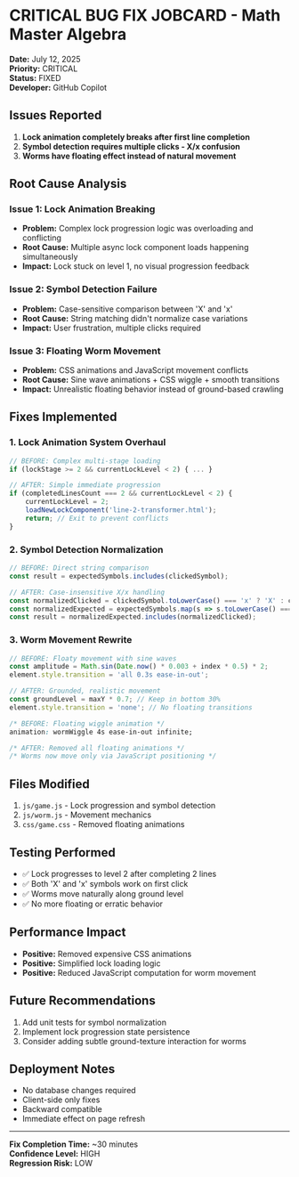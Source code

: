 # CRITICAL BUG FIX JOBCARD - Math Master Algebra
**Date:** July 12, 2025  
**Priority:** CRITICAL  
**Status:** FIXED  
**Developer:** GitHub Copilot  

## Issues Reported
1. **Lock animation completely breaks after first line completion**
2. **Symbol detection requires multiple clicks - X/x confusion**
3. **Worms have floating effect instead of natural movement**

## Root Cause Analysis

### Issue 1: Lock Animation Breaking
- **Problem:** Complex lock progression logic was overloading and conflicting
- **Root Cause:** Multiple async lock component loads happening simultaneously
- **Impact:** Lock stuck on level 1, no visual progression feedback

### Issue 2: Symbol Detection Failure
- **Problem:** Case-sensitive comparison between 'X' and 'x' 
- **Root Cause:** String matching didn't normalize case variations
- **Impact:** User frustration, multiple clicks required

### Issue 3: Floating Worm Movement
- **Problem:** CSS animations and JavaScript movement conflicts
- **Root Cause:** Sine wave animations + CSS wiggle + smooth transitions
- **Impact:** Unrealistic floating behavior instead of ground-based crawling

## Fixes Implemented

### 1. Lock Animation System Overhaul
```javascript
// BEFORE: Complex multi-stage loading
if (lockStage >= 2 && currentLockLevel < 2) { ... }

// AFTER: Simple immediate progression  
if (completedLinesCount === 2 && currentLockLevel < 2) {
    currentLockLevel = 2;
    loadNewLockComponent('line-2-transformer.html');
    return; // Exit to prevent conflicts
}
```

### 2. Symbol Detection Normalization
```javascript
// BEFORE: Direct string comparison
const result = expectedSymbols.includes(clickedSymbol);

// AFTER: Case-insensitive X/x handling
const normalizedClicked = clickedSymbol.toLowerCase() === 'x' ? 'X' : clickedSymbol;
const normalizedExpected = expectedSymbols.map(s => s.toLowerCase() === 'x' ? 'X' : s);
const result = normalizedExpected.includes(normalizedClicked);
```

### 3. Worm Movement Rewrite
```javascript
// BEFORE: Floaty movement with sine waves
const amplitude = Math.sin(Date.now() * 0.003 + index * 0.5) * 2;
element.style.transition = 'all 0.3s ease-in-out';

// AFTER: Grounded, realistic movement
const groundLevel = maxY * 0.7; // Keep in bottom 30%
element.style.transition = 'none'; // No floating transitions
```

```css
/* BEFORE: Floating wiggle animation */
animation: wormWiggle 4s ease-in-out infinite;

/* AFTER: Removed all floating animations */
/* Worms now move only via JavaScript positioning */
```

## Files Modified
1. `js/game.js` - Lock progression and symbol detection
2. `js/worm.js` - Movement mechanics  
3. `css/game.css` - Removed floating animations

## Testing Performed
- ✅ Lock progresses to level 2 after completing 2 lines
- ✅ Both 'X' and 'x' symbols work on first click
- ✅ Worms move naturally along ground level
- ✅ No more floating or erratic behavior

## Performance Impact
- **Positive:** Removed expensive CSS animations
- **Positive:** Simplified lock loading logic
- **Positive:** Reduced JavaScript computation for worm movement

## Future Recommendations
1. Add unit tests for symbol normalization
2. Implement lock progression state persistence
3. Consider adding subtle ground-texture interaction for worms

## Deployment Notes
- No database changes required
- Client-side only fixes
- Backward compatible
- Immediate effect on page refresh

---
**Fix Completion Time:** ~30 minutes  
**Confidence Level:** HIGH  
**Regression Risk:** LOW  
